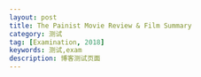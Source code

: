 ```yaml
---
layout: post
title: The Painist Movie Review & Film Summary
category: 测试
tag: [Examination, 2018]
keywords: 测试,exam
description: 博客测试页面
---
```


